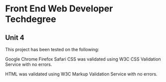 # Front End Web Developer Techdegree

## Unit 4

This project has been tested on the following:

Google Chrome
Firefox
Safari
CSS was validated using W3C CSS Validation Service with no errors.

HTML was validated using W3C Markup Validation Service with no errors.
